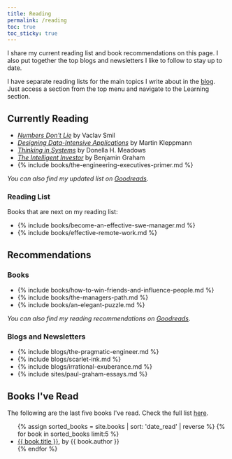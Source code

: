 ```yaml
---
title: Reading
permalink: /reading
toc: true
toc_sticky: true
---
```


I share my current reading list and book recommendations on this page. I also put together the top blogs and newsletters I like to follow to stay up to date.

I have separate reading lists for the main topics I write about in the [blog](/). Just access a section from the top menu and navigate to the Learning section.

## Currently Reading

- *[Numbers Don't Lie](https://www.goodreads.com/book/show/50705179-numbers-don-t-lie)* by Vaclav Smil
- *[Designing Data-Intensive Applications](https://www.goodreads.com/book/show/23463279-designing-data-intensive-applications)* by Martin Kleppmann
- *[Thinking in Systems](https://www.goodreads.com/book/show/3828902-thinking-in-systems)* by Donella H. Meadows
- *[The Intelligent Investor](https://www.goodreads.com/book/show/106835.The_Intelligent_Investor)* by Benjamin Graham
- {% include books/the-engineering-executives-primer.md %}

*You can also find my updated list on [Goodreads](https://www.goodreads.com/review/list/29886397-eduardo-klein?shelf=currently-reading)*.

### Reading List

Books that are next on my reading list:

- {% include books/become-an-effective-swe-manager.md %}
- {% include books/effective-remote-work.md %}

## Recommendations

### Books

- {% include books/how-to-win-friends-and-influence-people.md %}
- {% include books/the-managers-path.md %}
- {% include books/an-elegant-puzzle.md %}

*You can also find my reading recommendations on [Goodreads](https://www.goodreads.com/review/list/29886397-eduardo-klein?shelf=recommended-books)*.

### Blogs and Newsletters

- {% include blogs/the-pragmatic-engineer.md %}
- {% include blogs/scarlet-ink.md %}
- {% include blogs/irrational-exuberance.md %}
- {% include sites/paul-graham-essays.md %}

## Books I've Read

The following are the last five books I've read. Check the full list [here](/books-read).

<ul>
{% assign sorted_books = site.books | sort: 'date_read' | reverse %}
{% for book in sorted_books limit:5 %}
  <li><!-- {% if book.date_read <> "" %}{{ book.date_read }} - {% endif %} --><a href="{{ book.permalink }}">{{ book.title }}</a>, by {{ book.author }}</li>
{% endfor %}
</ul>